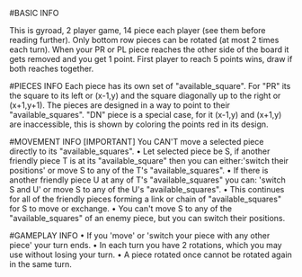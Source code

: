 #BASIC INFO

This is gyroad, 2 player game, 14 piece each player (see them before reading further).
Only bottom row pieces can be rotated (at most 2 times each turn).
When your PR or PL piece reaches the other side of the board it gets removed and you get 1 point.
First player to reach 5 points wins, draw if both reaches together.

#PIECES INFO
Each piece has its own set of "available_square". For "PR" its the square to its left or (x-1,y)
and the square diagonally up to the right or (x+1,y+1). The pieces are designed in a way to point
to their "available_squares". "DN" piece is a special case, for it (x-1,y) and (x+1,y) are 
inaccessible, this is shown by coloring the points red in its design.

#MOVEMENT INFO [IMPORTANT]
You CAN'T move a selected piece directly to its "available_squares".
•  Let selected piece be S, if another friendly piece T is at its "available_square" 
   then you can either:'switch their positions' or move S to any of the T's "available_squares".
•  If there is another friendly piece U at any of T's "available_squares" you can: 
   'switch S and U' or move S to any of the U's "available_squares".
•  This continues for all of the friendly pieces forming a link or chain of "available_squares"
   for S to move or exchange.
•  You can't move S to any of the "available_squares" of an enemy piece, but you can switch their
   positions.


#GAMEPLAY INFO
•  If you 'move' or 'switch your piece with any other piece' your turn ends.
•  In each turn you have 2 rotations, which you may use without losing your turn.
•  A piece rotated once cannot be rotated again in the same turn.

